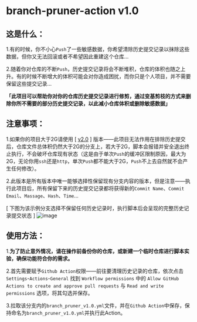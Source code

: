 # branch-pruner-action v1.0
## 这是什么：
1.有的时候，你不小心`Push`了一些敏感数据，你希望清除历史提交记录以抹除这些数据，但你又无法回滚或者不希望因此重建这个仓库...

2.随着你对仓库的不断`Push`，历史提交记录将会不断堆积，仓库的体积也随之上升。有的时候不断增大的体积可能会对你造成困扰，而你只是个人项目，并不需要保留这些提交记录...

**「此项目可以帮助你对你的仓库历史提交记录进行修剪，通过变基剪枝的方式来删除你所不需要的部分历史提交记录，以此减小仓库体积或删除敏感数据」**

## 注意事项：
1.如果你的项目大于2G请使用 [ [v2.0](https://github.com/Container-Zero/Branch-Pruner-Action/tree/v2) ] 版本——此项目无法作用在排除历史提交后，仓库文件总体积仍然大于2G的分支上，若大于2G，脚本会报错并安全退出终止执行，不会破坏仓库现有状态（这是由于单次`Push`的缓冲区限制原因，最大为2G，无论你用`ssh`还是`http`，单次`Push`都不能大于2G，`Push`不上去自然就不会产生任何修改）。

2.此版本是所有版本中唯一能够选择性保留现有分支内容的版本，但是注意——执行此项目后，所有保留下来的历史提交记录都将获得新的`Commit Name`、`Commit Email`、`Massage`、`Hash`、`Time`...

[ 下图为该示例分支选择不保留任何历史记录时，执行脚本后会呈现的完整历史记录提交状态 ]
![image](https://github.com/Container-Zero/Branch-Pruner-Action/assets/20435019/b63364f2-7d68-4d1d-b32f-fdd24ae78a3f)

## 使用方法：
1.**为了防止意外情况，请在操作前备份你的仓库，或新建一个临时仓库进行脚本实验，确保功能符合你的需求。**

2.首先需要赋予`Github Action`权限——前往要清理历史记录的仓库，依次点击 `Settings`-`Actions`-`General` 找到 `Workflow permissions` 中的 `Allow GitHub Actions to create and approve pull requests` 与 `Read and write permissions` 选项，将其勾选并保存。

3.拉取该分支内的`branch_pruner_v1.0.yml`文件，并在`Github Action`中保存，保持命名为`branch_pruner_v1.0.yml`并执行此Action。


